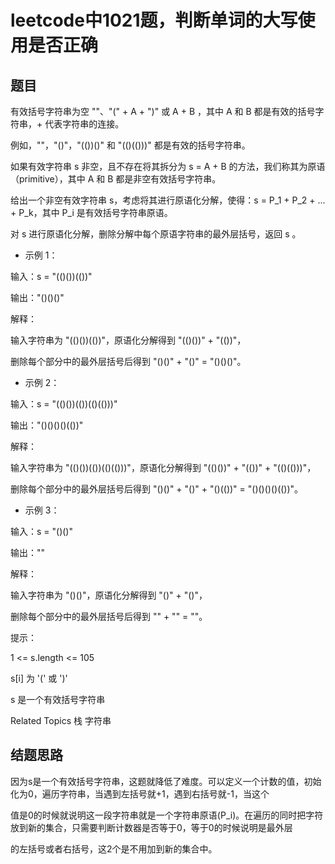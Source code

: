 # leetcode中1021题，判断单词的大写使用是否正确

## 题目
 有效括号字符串为空 ""、"(" + A + ")" 或 A + B ，其中 A 和 B 都是有效的括号字符串，+ 代表字符串的连接。

 例如，""，"()"，"(())()" 和 "(()(()))" 都是有效的括号字符串。

 如果有效字符串 s 非空，且不存在将其拆分为 s = A + B 的方法，我们称其为原语（primitive），其中 A 和 B 都是非空有效括号字符串。

 给出一个非空有效字符串 s，考虑将其进行原语化分解，使得：s = P_1 + P_2 + ... + P_k，其中 P_i 是有效括号字符串原语。

 对 s 进行原语化分解，删除分解中每个原语字符串的最外层括号，返回 s 。

* 示例 1：

输入：s = "(()())(())"

输出："()()()"

解释：

输入字符串为 "(()())(())"，原语化分解得到 "(()())" + "(())"，

删除每个部分中的最外层括号后得到 "()()" + "()" = "()()()"。

*  示例 2：

输入：s = "(()())(())(()(()))"

输出："()()()()(())"

解释：

输入字符串为 "(()())(())(()(()))"，原语化分解得到 "(()())" + "(())" + "(()(()))"，

删除每个部分中的最外层括号后得到 "()()" + "()" + "()(())" = "()()()()(())"。


*  示例 3：

输入：s = "()()"

输出：""

解释：

输入字符串为 "()()"，原语化分解得到 "()" + "()"，

删除每个部分中的最外层括号后得到 "" + "" = ""。

 提示：

 1 <= s.length <= 105

 s[i] 为 '(' 或 ')'

 s 是一个有效括号字符串

 Related Topics 栈 字符串

## 结题思路
   因为s是一个有效括号字符串，这题就降低了难度。可以定义一个计数的值，初始化为0，遍历字符串，当遇到左括号就+1，遇到右括号就-1，当这个

   值是0的时候就说明这一段字符串就是一个字符串原语(P_i)。在遍历的同时把字符放到新的集合，只需要判断计数器是否等于0，等于0的时候说明是最外层

   的左括号或者右括号，这2个是不用加到新的集合中。
   
